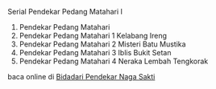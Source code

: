Serial Pendekar Pedang Matahari I
01. Pendekar Pedang Matahari
02. Pendekar Pedang Matahari 1 Kelabang Ireng
03. Pendekar Pedang Matahari 2 Misteri Batu
Mustika
04. Pendekar Pedang Matahari 3 Iblis Bukit Setan
05. Pendekar Pedang Matahari 4 Neraka Lembah
Tengkorak

baca online di <a href='http://cerita-silat.mywapblog.com' title='Pedang Sakti Cersil Istana Pendekar Dewa Naga Raja Iblis Racun Ceritasilat '> Bidadari Pendekar Naga Sakti</a>